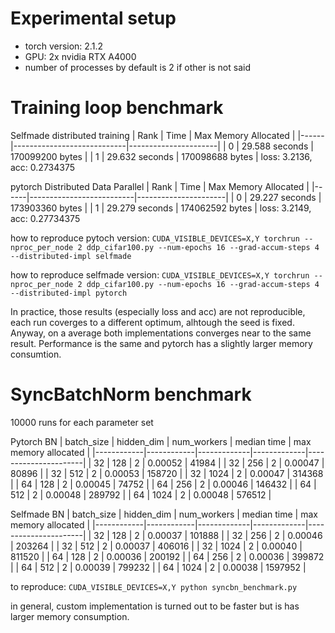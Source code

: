 # Experimental setup

* torch version: 2.1.2
* GPU: 2x nvidia RTX A4000
* number of processes by default is 2 if other is not said

# Training loop benchmark
Selfmade distributed training
| Rank | Time                       | Max Memory Allocated |
|------|----------------------------|----------------------|
| 0    | 29.588 seconds | 170099200 bytes      |
| 1    | 29.632 seconds | 170098688 bytes      |
loss: 3.2136, acc: 0.2734375


pytorch Distributed Data Parallel
| Rank | Time                     | Max Memory Allocated |
|------|--------------------------|----------------------|
| 0    | 29.227 seconds | 173903360 bytes     |
| 1    | 29.279 seconds | 174062592 bytes     |
loss: 3.2149, acc: 0.27734375


how to reproduce pytoch version: `CUDA_VISIBLE_DEVICES=X,Y torchrun --nproc_per_node 2 ddp_cifar100.py --num-epochs 16 --grad-accum-steps 4 --distributed-impl selfmade`

how to reproduce selfmade version: `CUDA_VISIBLE_DEVICES=X,Y torchrun --nproc_per_node 2 ddp_cifar100.py --num-epochs 16 --grad-accum-steps 4 --distributed-impl pytorch`

In practice, those results (especially loss and acc) are not reproducible, each run coverges to a different optimum, alhtough the seed is fixed. Anyway, on a average both implementations converges near to the same result. Performance is the same and pytorch has a slightly larger memory consumtion.

# SyncBatchNorm benchmark
10000 runs for each parameter set

Pytorch BN
| batch_size | hidden_dim | num_workers | median time | max memory allocated |
|------------|------------|-------------|-------------|----------------------|
| 32         | 128        | 2           | 0.00052     | 41984                |
| 32         | 256        | 2           | 0.00047     | 80896                |
| 32         | 512        | 2           | 0.00053     | 158720               |
| 32         | 1024       | 2           | 0.00047     | 314368               |
| 64         | 128        | 2           | 0.00045     | 74752                |
| 64         | 256        | 2           | 0.00046     | 146432               |
| 64         | 512        | 2           | 0.00048     | 289792               |
| 64         | 1024       | 2           | 0.00048     | 576512               |


Selfmade BN
| batch_size | hidden_dim | num_workers | median time | max memory allocated |
|------------|------------|-------------|-------------|----------------------|
| 32         | 128        | 2           | 0.00037     | 101888               |
| 32         | 256        | 2           | 0.00046     | 203264               |
| 32         | 512        | 2           | 0.00037     | 406016               |
| 32         | 1024       | 2           | 0.00040     | 811520               |
| 64         | 128        | 2           | 0.00036     | 200192               |
| 64         | 256        | 2           | 0.00036     | 399872               |
| 64         | 512        | 2           | 0.00039     | 799232               |
| 64         | 1024       | 2           | 0.00038     | 1597952              |

to reproduce: `CUDA_VISIBLE_DEVICES=X,Y python syncbn_benchmark.py`

in general, custom implementation is turned out to be faster but is has larger memory consumption.